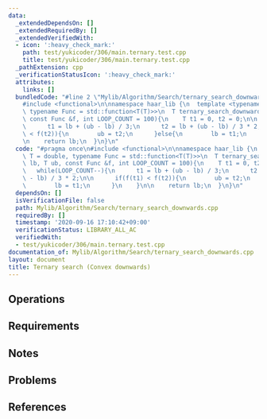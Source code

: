 ```yaml
---
data:
  _extendedDependsOn: []
  _extendedRequiredBy: []
  _extendedVerifiedWith:
  - icon: ':heavy_check_mark:'
    path: test/yukicoder/306/main.ternary.test.cpp
    title: test/yukicoder/306/main.ternary.test.cpp
  _pathExtension: cpp
  _verificationStatusIcon: ':heavy_check_mark:'
  attributes:
    links: []
  bundledCode: "#line 2 \"Mylib/Algorithm/Search/ternary_search_downwards.cpp\"\n\
    #include <functional>\n\nnamespace haar_lib {\n  template <typename T = double,\
    \ typename Func = std::function<T(T)>>\n  T ternary_search_downwards(T lb, T ub,\
    \ const Func &f, int LOOP_COUNT = 100){\n    T t1 = 0, t2 = 0;\n\n    while(LOOP_COUNT--){\n\
    \      t1 = lb + (ub - lb) / 3;\n      t2 = lb + (ub - lb) / 3 * 2;\n\n      if(f(t1)\
    \ < f(t2)){\n        ub = t2;\n      }else{\n        lb = t1;\n      }\n    }\n\
    \n    return lb;\n  }\n}\n"
  code: "#pragma once\n#include <functional>\n\nnamespace haar_lib {\n  template <typename\
    \ T = double, typename Func = std::function<T(T)>>\n  T ternary_search_downwards(T\
    \ lb, T ub, const Func &f, int LOOP_COUNT = 100){\n    T t1 = 0, t2 = 0;\n\n \
    \   while(LOOP_COUNT--){\n      t1 = lb + (ub - lb) / 3;\n      t2 = lb + (ub\
    \ - lb) / 3 * 2;\n\n      if(f(t1) < f(t2)){\n        ub = t2;\n      }else{\n\
    \        lb = t1;\n      }\n    }\n\n    return lb;\n  }\n}\n"
  dependsOn: []
  isVerificationFile: false
  path: Mylib/Algorithm/Search/ternary_search_downwards.cpp
  requiredBy: []
  timestamp: '2020-09-16 17:10:42+09:00'
  verificationStatus: LIBRARY_ALL_AC
  verifiedWith:
  - test/yukicoder/306/main.ternary.test.cpp
documentation_of: Mylib/Algorithm/Search/ternary_search_downwards.cpp
layout: document
title: Ternary search (Convex downwards)
---
```


## Operations

## Requirements

## Notes

## Problems

## References
